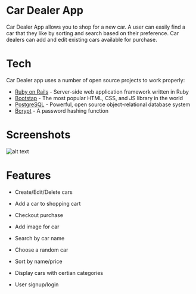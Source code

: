 # Car Dealer App
Car Dealer App allows you to shop for a new car. A user can easily find a car that they like by sorting and search based on their preference. Car dealers can add and edit existing cars available for purchase. 

# Tech

Car Dealer app uses a number of open source projects to work properly:

* [Ruby on Rails] - Server-side web application framework written in Ruby
* [Bootstap] - The most popular HTML, CSS, and JS library in the world
* [PostgreSQL] - Powerful, open source object-relational database system
* [Bcrypt] -  A password hashing function

# Screenshots

![alt text](https://cdn.rawgit.com/mgenova12/Car-dealer-app/13cd8dfa/app/assets/images/car-dealer-app-image.png)

# Features
* Create/Edit/Delete cars
* Add a car to shopping cart 
* Checkout purchase
* Add image for car
* Search by car name
* Choose a random car 
* Sort by name/price
* Display cars with certian categories
* User signup/login




   [Ruby on Rails]: <http://rubyonrails.org/>
   [BootStap]: <http://getbootstrap.com/>
   [PostgreSQL]: <https://www.postgresql.org/>
   [Bcrypt]: <https://github.com/codahale/bcrypt-ruby/>

   
   
   

